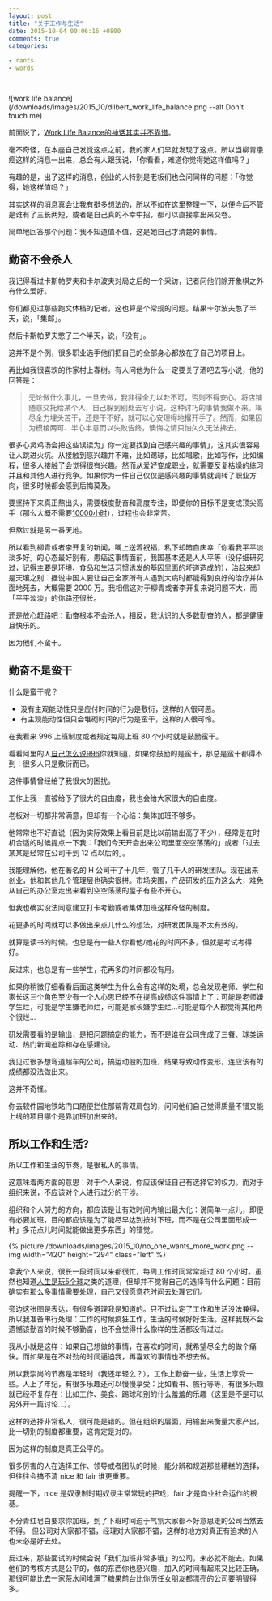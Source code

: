 ```yaml
---
layout: post
title: "关于工作与生活"
date: 2015-10-04 00:06:16 +0800
comments: true
categories:

- rants
- words

---
```


![work life balance](/downloads/images/2015_10/dilbert_work_life_balance.png --alt Don't touch me)

前面说了，[Work Life Balance的神话其实并不靠谱](http://lenciel.cn/2015/10/the-myth-of-work-life-balance/)。

毫不奇怪，在本座自己发觉这点之前，我的家人们早就发现了这点。所以当柳青患癌这样的消息一出来，总会有人跟我说，「你看看，难道你觉得她这样值吗？」

有趣的是，出了这样的消息，创业的人特别是老板们也会问同样的问题：「你觉得，她这样值吗？」

其实这样的消息真会让我有挺多想法的，所以不如在这里整理一下，以便今后不管是谁有了三长两短，或者是自己真的不幸中招，都可以直接拿出来交卷。

简单地回答那个问题：我不知道值不值，这是她自己才清楚的事情。

## 勤奋不会杀人

我记得看过卡斯帕罗夫和卡尔波夫对局之后的一个采访，记者问他们除开象棋之外有什么爱好。

你们都见过那些跑文体档的记者，这也算是个常规的问题。结果卡尔波夫憋了半天，说，「集邮」。

然后卡斯帕罗夫憋了三个半天，说，「没有」。

这并不是个例，很多职业选手他们把自己的全部身心都放在了自己的项目上。

再比如我很喜欢的作家村上春树。有人问他为什么一定要关了酒吧去写小说，他的回答是：

<blockquote>
<p>无论做什么事儿，一旦去做，我非得全力以赴不可，否则不得安心。将店铺随意交托给某个人，自己躲到别处去写小说，这种讨巧的事情我做不来。竭尽全力埋头苦干，还是干不好，就可以心安理得地撂开手了。然而，如果因为模棱两可、半心半意而以失败告终，懊悔之情只怕久久无法拂去。</p>
</blockquote>

很多心灵鸡汤会把这些误读为」你一定要找到自己感兴趣的事情」，这其实很容易让人跳进火坑。从接触到感兴趣并不难，比如踢球，比如唱歌，比如写作，比如编程，很多人接触了会觉得很有兴趣。然而从爱好变成职业，就需要反复枯燥的练习并且和其他人进行竞争。如果你为一件自己仅仅是感兴趣的事情就调转了职业方向，很多时候都会感到后悔莫及。

要坚持下来真正熬出头，需要极度勤奋和高度专注，即便你的目标不是变成顶尖高手（那么大概不需要[10000小时](http://baike.baidu.com/view/3244949.htm)），过程也会非常苦。

但熬过就是另一番天地。

所以看到柳青或者李开复的新闻，嘴上送着祝福，私下却暗自庆幸「你看我平平淡淡多好」的心态最好别有。患癌这事情面前，我国基本还是人人平等（没仔细研究过，记得主要是环境、食品和生活习惯诱发的基因里面的坏道造成的），治起来却是天壤之别：据说中国人要让自己全家所有人遇到大病时都能得到良好的治疗并体面地死去，大概需要 2000 万。我相信这对于柳青或者李开复来说问题不大，而「平平淡淡」的你路还很长。

还是放心赶路吧：勤奋根本不会杀人，相反，我认识的大多数勤奋的人，都是健康且快乐的。

因为他们不蛮干。

## 勤奋不是蛮干

什么是蛮干呢？

* 没有主观能动性只是应付时间的行为是敷衍，这样的人很可恶。
* 有主观能动性但只会堆砌时间的行为是蛮干，这样的人很可怜。

在我看来 996 上班制度或者规定每周上班 80 个小时就是鼓励蛮干。

看看阿里的人[自己怎么说996](http://www.zhihu.com/question/23272060)你就知道，如果你鼓励的是蛮干，那总是蛮干都得不到：很多人只是敷衍而已。

这件事情曾经给了我很大的困扰。

工作上我一直被给予了很大的自由度，我也会给大家很大的自由度。

老板对一切都非常满意，但却有一个心结：集体加班不够多。

他常常也不好直说（因为实际效果上看目前是比以前输出高了不少），经常是在时机合适的时候提点一下我：「我们今天开会出来公司里面空空荡荡的」或者「过去某某是经常在公司干到 12 点以后的」。

我能理解他，他在著名的 H 公司干了十几年，管了几千人的研发团队。现在出来创业，他和其他几个管理层也确实很拼。市场突围，产品研发的压力这么大，难免从自己的办公室走出来看到空空荡荡的屋子有些不开心。

但我也确实没法同意建立打卡考勤或者集体加班这样奇怪的制度。

花更多的时间就可以多做出来点儿什么的想法，对研发团队是不太有效的。

就算是读书的时候，也总是有一些人你看他/她花的时间不多，但就是考试考得好。

反过来，也总是有一些学生，花再多的时间都没有用。

如果你稍微仔细看看后面这类学生为什么会有这样的处境，总会发现老师、学生和家长这三个角色至少有一个人心思已经不在提高成绩这件事情上了：可能是老师嫌学生烂，可能是学生嫌老师烂，可能是家长嫌学生烂...可能是每个人都觉得其他两个很烂...

研发需要看的是输出，是把问题搞定的能力，而不是谁在公司完成了三餐、球类运动、热门新闻追踪和存在感建设。

我见过很多想弯道超车的公司，搞运动般的加班，结果导致动作变形，连应该有的成绩都没法做出来。

这并不奇怪。

你去软件园地铁站门口随便拦住那帮背双肩包的，问问他们自己觉得质量不错又能上线的项目哪个是靠加班加出来的。

## 所以工作和生活?

所以工作和生活的节奏，是很私人的事情。

这意味着两方面的意思：对于个人来说，你应该保证自己有选择它的权力。而对于组织来说，不应该对个人进行过分的干涉。

组织和个人努力的方向，都应该是让有效时间内输出最大化：说简单一点儿，即便有必要加班，目的都应该是为了能尽早达到按时下班，而不是在公司里面形成一种」多花点儿时间就能做出更多东西」的错觉。

{% picture /downloads/images/2015_10/no_one_wants_more_work.png --img width="420" height="294" class="left" %}

拿我个人来说，很长一段时间以来都很忙，每周工作时间常常超过 80 个小时。虽然也知道[人生是玩5个球](http://blog.sina.com.cn/s/blog_5d7e3c150100h2c8.html)之类的道理，但却并不觉得自己的选择有什么问题：目前确实有那么多事情需要处理，自己又很愿意花时间去处理它们。

旁边这张图是表达，有很多道理我是知道的。只不过认定了工作和生活没法兼得，所以我准备串行处理：工作的时候疯狂工作，生活的时候好好生活。这样我既不会遗憾该勤奋的时候不够勤奋，也不会觉得什么像样的生活都没有过过。

我从小就是这样：如果自己想做的事情，在喜欢的时间，就希望尽全力的做个痛快。而如果是在不对劲的时间逼迫我，再喜欢的事情也不想去做。

所以我崇尚的节奏是年轻时（我还年轻么？），工作上勤奋一些，生活上享受一些。人上了年纪，有很多乐趣还可以慢慢享受：比如看书、旅行等等，有很多乐趣就已经不复存在：比如工作、美食、踢球和别的什么羞羞的乐趣（这里是不是可以另外开一篇讨论...）。

这样的选择非常私人，很可能是错的。但在组织的层面，用输出来衡量大家产出，比一切别的制度都重要，这肯定是对的。

因为这样的制度是真正公平的。

很多厉害的人在选择工作、领导或者团队的时候，能分辨和规避那些糟糕的选择，但往往会搞不清 nice 和 fair 谁更重要。

提醒一下，nice 是奴隶制时期奴隶主常常玩的把戏，fair 才是商业社会运作的根基。

不分青红皂白要求你加班，到了下班时间迫于气氛大家都不好意思走的公司当然去不得。
但公司对大家都不错，经理对大家都不错，这样的地方对真正有追求的人也未必是好去处。

反过来，那些面试的时候会说「我们加班非常多哦」的公司，未必就不能去。如果他们的考核方式是公平的，做的东西你也感兴趣，加入的时间看起来又比较正确，那很可能比去一家茶水间堆满了糖果前台比你历任女朋友都漂亮的公司要明智得多。




